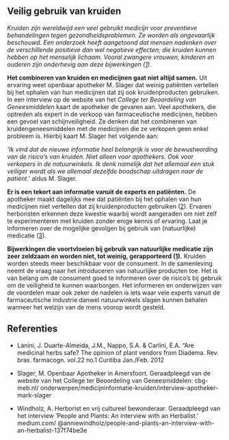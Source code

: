 ## Veilig gebruik van kruiden

_Kruiden zijn wereldwijd een veel gebruikt medicijn voor preventieve behandelingen tegen gezondheidsproblemen. Ze worden als ongevaarlijk beschouwd. Een onderzoek heeft aangetoond dat mensen nadenken over de verschillende positieve dan wel negatieve effecten; die kruiden kunnen hebben op het menselijk lichaam. Vooral zwangere vrouwen, kinderen en ouderen zijn onderhevig aan deze bijwerkingen ([1](http://www.scielo.br/scielo.php?script=sci_arttext&pid=S0102-695X2012000100004))._

**Het combineren van kruiden en medicijnen gaat niet altijd samen.** Uit ervaring weet openbaar apotheker M. Slager dat weinig patiënten vertellen bij het ophalen van hun medicijnen dat zij ook kruidenproducten gebruiken. In een interview op de website van het _College ter Beoordeling van Geneesmiddelen_ kaart de apotheker de gevaren aan. Veel apothekers, die optreden als expert in de verkoop van farmaceutische medicijnen, hebben een gevoel van schijnveiligheid. Ze denken dat het combineren van kruidengeneesmiddelen met de medicijnen die ze verkopen geen enkel probleem is. Hierbij kaart M. Slager het volgende aan: 

_‘Ik vind dat de nieuwe informatie heel belangrijk is voor de bewustwording van de risico’s van kruiden. Niet alleen voor apothekers. Ook voor verkopers in de natuurwinkels. Ik denk namelijk dat het allemaal een stuk veiliger wordt als we allemaal dezelfde boodschap uitdragen naar de patiënt.’_ aldus M. Slager. 

**Er is een tekort aan informatie vanuit de experts en patiënten.** De apotheker maakt dagelijks mee dat patiënten bij het ophalen van hun medicijnen niet vertellen dat zij kruidenproducten gebruiken ([2](https://www.cbg-meb.nl/onderwerpen/medicijninformatie-kruiden/interview-apotheker-mark-slager)). Ervaren herboristen erkennen deze kwestie waarbij wordt aangeraden om niet zelf te experimenteren met kruiden zonder enige kennis of ervaring. Laat je informeren over de mogelijke gevolgen bij gebruik van (natuurlijke) medicatie ([3](https://medium.com/@anniewindholz/people-and-plants-an-interview-with-an-herbalist-137f74be3e?)).  

**Bijwerkingen die voortvloeien bij gebruik van natuurlijke medicatie zijn zeer zeldzaam en worden niet, tot weinig, gerapporteerd ([1](http://www.scielo.br/scielo.php?script=sci_arttext&pid=S0102-695X2012000100004)).** Kruiden worden steeds meer beschikbaar voor de consument. In de samenleving neemt de vraag naar het introduceren van natuurlijke producten toe. Het is van belang om de consument goed te informeren over de risico’s bij gebruik om de veiligheid te kunnen waarborgen. Het informeren en onderwijzen van de voordelen maar ook zeker de nadelen is iets waar vele experts vanuit de farmaceutische industrie danwel natuurwinkels slagen kunnen behalen wanneer het welzijn van de mens voorop wordt gesteld. 

## Referenties 

* Lanini, J. Duarte-Almeida, J.M., Nappo, S.A. & Carlini, E.A. “Are medicinal herbs safe? The opinion of plant vendors from Diadema. Rev. bras. farmacogn. vol.22 no.1 Curitiba Jan./Feb. 2012 

* Slager, M. Openbaar Apotheker in Amersfoort. Geraadpleegd  van de website van het College ter Beoordeling van Geneesmiddelen: cbg-meb.nl/ onderwerpen/medicijninformatie-kruiden/interview-apotheker-mark-slager

* Windholz, A. Herborist en vrij cultureel bewonderaar. Geraadpleegd van het interview  ‘People and Plants: An interview with an Herbalist.’ medium.com/ @anniewindholz/people-and-plants-an-interview-with-an-herbalist-137f74be3e
